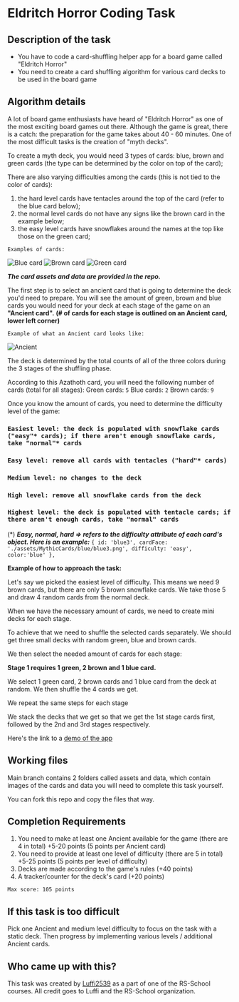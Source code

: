 # Eldritch Horror Coding Task

## Description of the task
- You have to code a card-shuffling helper app for a board game called "Eldritch Horror"
- You need to create a card shuffling algorithm for various card decks to be used in the board game

## Algorithm details
A lot of board game enthusiasts have heard of "Eldritch Horror" as one of the most exciting board games out there. 
Although the game is great, there is a catch: the preparation for the game takes about 40 - 60 minutes.
One of the most difficult tasks is the creation of "myth decks".

To create a myth deck, you would need 3 types of cards: blue, brown and green cards (the type can be determined by the color on top of the card);

There are also varying difficulties among the cards (this is not tied to the color of cards):
1. the hard level cards have tentacles around the top of the card (refer to the blue card below);
2. the normal level cards do not have any signs like the brown card in the example below;
3. the easy level cards have snowflakes around the names at the top like those on the green card;

`Examples of cards:`

![Blue card](https://github.com/Luffi2539/eldritch-codejam/blob/main/assets/MythicCards/blue/blue2.png?raw=true)
![Brown card](https://github.com/Luffi2539/eldritch-codejam/blob/main/assets/MythicCards/brown/brown1.png?raw=true)
![Green card](https://github.com/Luffi2539/eldritch-codejam/blob/main/assets/MythicCards/green/green1.png?raw=true)

***The card assets and data are provided in the repo.***

The first step is to select an ancient card that is going to determine the deck you'd need to prepare. 
You will see the amount of green, brown and blue cards you would need for your deck at each stage of the game on an **"Ancient card".**
**(# of cards for each stage is outlined on an Ancient card, lower left corner)**

`Example of what an Ancient card looks like:`

![Ancient](https://user-images.githubusercontent.com/43149261/172723651-a9c7e003-96b7-44e4-944a-54ad12755fbd.png)

The deck is determined by the total counts of all of the three colors during the 3 stages of the shuffling phase.

According to this Azathoth card, you will need the following number of cards (total for all stages):
Green cards: `5`
Blue cards: `2`
Brown cards: `9`

Once you know the amount of cards, you need to determine the difficulty level of the game: 

### `Easiest level: the deck is populated with snowflake cards ("easy"* cards); if there aren't enough snowflake cards, take "normal"* cards`
### `Easy level: remove all cards with tentacles ("hard"* cards)`
### `Medium level: no changes to the deck`
### `High level: remove all snowflake cards from the deck`
### `Highest level: the deck is populated with tentacle cards; if there aren't enough cards, take "normal" cards`

(*) ***Easy, normal, hard => refers to the difficulty attribute of each card's  object. Here is an example:***
`{
    id: 'blue3',
    cardFace: './assets/MythicCards/blue/blue3.png',
    difficulty: 'easy',
    color:'blue'
  },`


**Example of how to approach the task:** 

Let's say we picked the easiest level of difficulty. This means we need 9 brown cards, but there are only 5 brown snowflake cards. We take those 5 and draw 4 random cards from the normal deck.

When we have the necessary amount of cards, we need to create mini decks for each stage. 

To achieve that we need to shuffle the selected cards separately. We should get three small decks with random green, blue and brown cards.

We then select the needed amount of cards for each stage:

**Stage 1 requires 1 green, 2 brown and 1 blue card.**

We select 1 green card, 2 brown cards and 1 blue card from the deck at random. We then shuffle the 4 cards we get.

We repeat the same steps for each stage 

We stack the decks that we get so that we get the 1st stage cards first, followed by the 2nd and 3rd stages respectively.


Here's the link to a [demo of the app](https://hotimpulse.github.io/eldritch-codejam/)

## Working files
Main branch contains 2 folders called assets and data, which contain images of the cards and data you will need to complete this task yourself.

You can fork this repo and copy the files that way.

## Completion Requirements
1. You need to make at least one Ancient available for the game (there are 4 in total) +5-20 points (5 points per Ancient card)
2. You need to provide at least one level of difficulty (there are 5 in total) +5-25 points (5 points per level of difficulty)
3. Decks are made according to the game's rules (+40 points)
4. A tracker/counter for the deck's card (+20 points)

`Max score: 105 points`

## If this task is too difficult
Pick one Ancient and medium level difficulty to focus on the task with a static deck. 
Then progress by implementing various levels / additional Ancient cards.

## Who came up with this?
This task was created by [Luffi2539](https://github.com/Luffi2539) as a part of one of the RS-School courses. All credit goes to Luffi and the RS-School organization.
